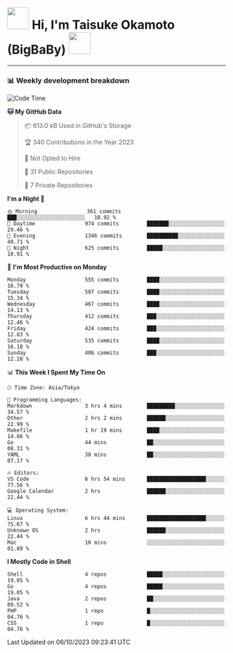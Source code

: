 <!-- Title -->
<h1>
    <img src="https://media.tenor.com/TlyRveJkgo4AAAAi/cloud-cloud-strife.gif" width="50"/> 
    Hi, I'm Taisuke Okamoto (BigBaBy) 
    <img src="https://media.tenor.com/TlyRveJkgo4AAAAi/cloud-cloud-strife.gif" width="50"/>
</h1>

---

<h3> 📊 Weekly development breakdown </h3>
<!-- waka-readme-stats -->

<!--START_SECTION:waka-->
![Code Time](http://img.shields.io/badge/Code%20Time-1%2C630%20hrs%2055%20mins-blue)

**🐱 My GitHub Data** 

> 📦 613.0 kB Used in GitHub's Storage 
 > 
> 🏆 340 Contributions in the Year 2023
 > 
> 🚫 Not Opted to Hire
 > 
> 📜 31 Public Repositories 
 > 
> 🔑 7 Private Repositories 
 > 
**I'm a Night 🦉** 

```text
🌞 Morning                361 commits         ███░░░░░░░░░░░░░░░░░░░░░░   10.92 % 
🌆 Daytime                974 commits         ███████░░░░░░░░░░░░░░░░░░   29.46 % 
🌃 Evening                1346 commits        ██████████░░░░░░░░░░░░░░░   40.71 % 
🌙 Night                  625 commits         █████░░░░░░░░░░░░░░░░░░░░   18.91 % 
```
📅 **I'm Most Productive on Monday** 

```text
Monday                   555 commits         ████░░░░░░░░░░░░░░░░░░░░░   16.79 % 
Tuesday                  507 commits         ████░░░░░░░░░░░░░░░░░░░░░   15.34 % 
Wednesday                467 commits         ████░░░░░░░░░░░░░░░░░░░░░   14.13 % 
Thursday                 412 commits         ███░░░░░░░░░░░░░░░░░░░░░░   12.46 % 
Friday                   424 commits         ███░░░░░░░░░░░░░░░░░░░░░░   12.83 % 
Saturday                 535 commits         ████░░░░░░░░░░░░░░░░░░░░░   16.18 % 
Sunday                   406 commits         ███░░░░░░░░░░░░░░░░░░░░░░   12.28 % 
```


📊 **This Week I Spent My Time On** 

```text
🕑︎ Time Zone: Asia/Tokyo

💬 Programming Languages: 
Markdown                 3 hrs 4 mins        █████████░░░░░░░░░░░░░░░░   34.57 % 
Other                    2 hrs 2 mins        ██████░░░░░░░░░░░░░░░░░░░   22.99 % 
Makefile                 1 hr 19 mins        ████░░░░░░░░░░░░░░░░░░░░░   14.86 % 
Go                       44 mins             ██░░░░░░░░░░░░░░░░░░░░░░░   08.31 % 
YAML                     38 mins             ██░░░░░░░░░░░░░░░░░░░░░░░   07.17 % 

🔥 Editors: 
VS Code                  6 hrs 54 mins       ███████████████████░░░░░░   77.56 % 
Google Calendar          2 hrs               ██████░░░░░░░░░░░░░░░░░░░   22.44 % 

💻 Operating System: 
Linux                    6 hrs 44 mins       ███████████████████░░░░░░   75.67 % 
Unknown OS               2 hrs               ██████░░░░░░░░░░░░░░░░░░░   22.44 % 
Mac                      10 mins             ░░░░░░░░░░░░░░░░░░░░░░░░░   01.89 % 
```

**I Mostly Code in Shell** 

```text
Shell                    4 repos             █████░░░░░░░░░░░░░░░░░░░░   19.05 % 
Go                       4 repos             █████░░░░░░░░░░░░░░░░░░░░   19.05 % 
Java                     2 repos             ██░░░░░░░░░░░░░░░░░░░░░░░   09.52 % 
PHP                      1 repo              █░░░░░░░░░░░░░░░░░░░░░░░░   04.76 % 
CSS                      1 repo              █░░░░░░░░░░░░░░░░░░░░░░░░   04.76 % 
```




 Last Updated on 06/10/2023 09:23:41 UTC
<!--END_SECTION:waka-->
